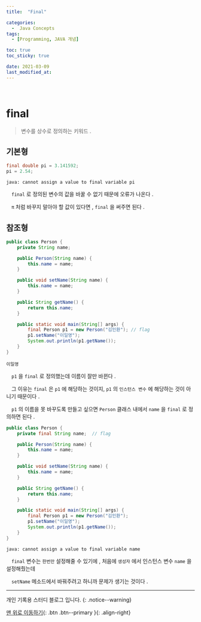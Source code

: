 ```yaml
---
title:  "Final" 

categories:
  -  Java Concepts
tags:
  - [Programming, JAVA 개념]

toc: true
toc_sticky: true

date: 2021-03-09
last_modified_at: 
---
```



<br>

# final

> 변수를 상수로 정의하는 키워드 .   

## 기본형

```java
final double pi = 3.141592;
pi = 2.54;
```
```
java: cannot assign a value to final variable pi
```
　`final` 로 정의된 변수의 값을 바꿀 수 없기 때문에 오류가 나온다 .

　`π` 처럼 바꾸지 말아야 할 값이 있다면 , `final` 을 써주면 된다 .

## 참조형

```java
public class Person {
    private String name;

    public Person(String name) {
        this.name = name;
    }

    public void setName(String name) {
        this.name = name;
    }

    public String getName() {
        return this.name;
    }

    public static void main(String[] args) {
        final Person p1 = new Person("김인환"); // flag
        p1.setName("이일영");
        System.out.println(p1.getName());
    }
}
```
```
이일영
```

　`p1` 을 `final` 로 정의했는데 이름이 잘만 바뀐다 .

　그 이유는 `final` 은 `p1` 에 해당하는 것이지, `p1` 의 `인스턴스 변수` 에 해당하는 것이 아니기 때문이다 .

　`p1` 의 이름을 못 바꾸도록 만들고 싶으면 `Person` 클래스 내에서 `name` 을 `final` 로 정의하면 된다 .

```java
public class Person {
    private final String name;  // flag

    public Person(String name) {
        this.name = name;
    }

    public void setName(String name) {
        this.name = name;
    }

    public String getName() {
        return this.name;
    }

    public static void main(String[] args) {
        final Person p1 = new Person("김인환");
        p1.setName("이일영");
        System.out.println(p1.getName());
    }
}
```
```
java: cannot assign a value to final variable name
```

　`final` 변수는 `한번만` 설정해줄 수 있기에 , 처음에 `생성자` 에서 인스턴스 변수 `name` 을 설정해줬는데

　`setName` 메소드에서 바꿔주려고 하니까 문제가 생기는 것이다 .
<br>

***

개인 기록용 스터디 블로그 입니다.
{: .notice--warning}

[맨 위로 이동하기](#){: .btn .btn--primary }{: .align-right}